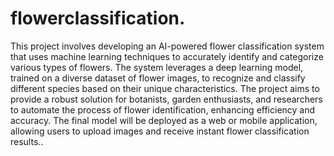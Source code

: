 # flowerclassification.
This project involves developing an AI-powered flower classification system that uses machine learning techniques to accurately identify and categorize various types of flowers. The system leverages a deep learning model, trained on a diverse dataset of flower images, to recognize and classify different species based on their unique characteristics. The project aims to provide a robust solution for botanists, garden enthusiasts, and researchers to automate the process of flower identification, enhancing efficiency and accuracy. The final model will be deployed as a web or mobile application, allowing users to upload images and receive instant flower classification results..
